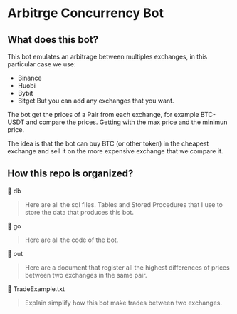 # Arbitrge Concurrency Bot

## What does this bot?
This bot emulates an arbitrage between multiples exchanges, in this particular case we use:
- Binance
- Huobi
- Bybit
- Bitget
But you can add any exchanges that you want.

The bot get the prices of a Pair from each exchange, for example BTC-USDT and compare the prices.
Getting with the max price and the minimun price.

The idea is that the bot can buy BTC (or other token) in the cheapest exchange and sell it on the more expensive exchange that we compare it.

## How this repo is organized?
📁 db
> Here are all the sql files. Tables and Stored Procedures that I use to store the data that produces this bot.

📁 go
> Here are all the code of the bot.

📁 out
> Here are a document that register all the highest differences of prices between two exchanges in the same pair.

📄 TradeExample.txt
> Explain simplify how this bot make trades between two exchanges.
